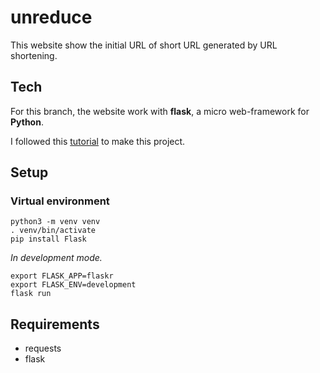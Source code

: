 # unreduce

This website show the initial URL of short URL generated by URL shortening.

## Tech

For this branch, the website work with **flask**, a micro web-framework for **Python**.

I followed this [tutorial](http://flask.pocoo.org/docs/1.0/tutorial/) to make this project.

## Setup

### Virtual environment

    python3 -m venv venv
    . venv/bin/activate
    pip install Flask

*In development mode.*

    export FLASK_APP=flaskr
    export FLASK_ENV=development
    flask run

## Requirements

 - requests
 - flask
